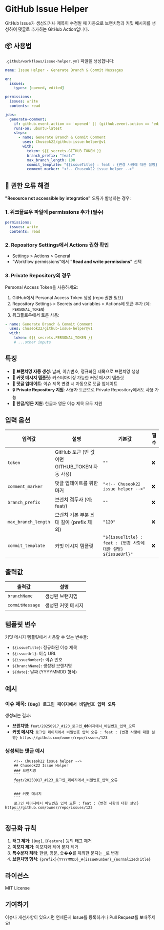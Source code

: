 # GitHub Issue Helper

GitHub Issue가 생성되거나 제목이 수정될 때 자동으로 브랜치명과 커밋 메시지를 생성하여 댓글로 추가하는 GitHub Action입니다.

## 📦 사용법

`.github/workflows/issue-helper.yml` 파일을 생성합니다:

```yaml
name: Issue Helper - Generate Branch & Commit Messages

on:
  issues:
    types: [opened, edited]

permissions:
  issues: write
  contents: read

jobs:
  generate-comment:
    if: github.event.action == 'opened' || (github.event.action == 'edited' && github.event.changes.title)
    runs-on: ubuntu-latest
    steps:
      - name: Generate Branch & Commit Comment
        uses: Chuseok22/github-issue-helper@v1
        with:
          token: ${{ secrets.GITHUB_TOKEN }}
          branch_prefix: "feat/"
          max_branch_length: 100
          commit_template: "${issueTitle} : feat : {변경 사항에 대한 설명} ${issueUrl}"
          comment_marker: "<!-- Chuseok22 issue helper -->"
```

## 🔧 권한 오류 해결

**"Resource not accessible by integration"** 오류가 발생하는 경우:

### 1. 워크플로우 파일에 permissions 추가 (필수)
```yaml
permissions:
  issues: write
  contents: read
```

### 2. Repository Settings에서 Actions 권한 확인
- Settings > Actions > General
- "Workflow permissions"에서 **"Read and write permissions"** 선택

### 3. Private Repository의 경우
Personal Access Token을 사용하세요:

1. GitHub에서 Personal Access Token 생성 (repo 권한 필요)
2. Repository Settings > Secrets and variables > Actions에 토큰 추가 (예: `PERSONAL_TOKEN`)
3. 워크플로우에서 토큰 사용:

```yaml
- name: Generate Branch & Commit Comment
  uses: Chuseok22/github-issue-helper@v1
  with:
    token: ${{ secrets.PERSONAL_TOKEN }}
    # ...other inputs
```

## 특징

- 🌿 **브랜치명 자동 생성**: 날짜, 이슈번호, 정규화된 제목으로 브랜치명 생성
- 💬 **커밋 메시지 템플릿**: 커스터마이징 가능한 커밋 메시지 템플릿
- 🔄 **댓글 업데이트**: 이슈 제목 변경 시 자동으로 댓글 업데이트
- 🔒 **Private Repository 지원**: 사용자 토큰으로 Private Repository에서도 사용 가능
- 🎯 **한글/영문 지원**: 한글과 영문 이슈 제목 모두 지원

## 입력 옵션

| 입력값 | 설명 | 기본값 | 필수 |
|--------|------|--------|------|
| `token` | GitHub 토큰 (빈 값이면 GITHUB_TOKEN 자동 사용) | `""` | ❌ |
| `comment_marker` | 댓글 업데이트를 위한 마커 | `"<!-- Chuseok22 issue helper -->"` | ❌ |
| `branch_prefix` | 브랜치 접두사 (예: feat/) | `""` | ❌ |
| `max_branch_length` | 브랜치 기본 부분 최대 길이 (prefix 제외) | `"120"` | ❌ |
| `commit_template` | 커밋 메시지 템플릿 | `"${issueTitle} : feat : {변경 사항에 대한 설명} ${issueUrl}"` | ❌ |

## 출력값

| 출력값 | 설명 |
|--------|------|
| `branchName` | 생성된 브랜치명 |
| `commitMessage` | 생성된 커밋 메시지 |

## 템플릿 변수

커밋 메시지 템플릿에서 사용할 수 있는 변수들:

- `${issueTitle}`: 정규화된 이슈 제목
- `${issueUrl}`: 이슈 URL
- `${issueNumber}`: 이슈 번호
- `${branchName}`: 생성된 브랜치명
- `${date}`: 날짜 (YYYYMMDD 형식)

## 예시

### 이슈 제목: `[Bug] 로그인 페이지에서 비밀번호 입력 오류`

생성되는 결과:
- **브랜치명**: `feat/20250917_#123_로그인_��이지에서_비밀번호_입력_오류`
- **커밋 메시지**: `로그인 페이지에서 비밀번호 입력 오류 : feat : {변경 사항에 대한 설명} https://github.com/owner/repo/issues/123`

### 생성되는 댓글 예시

```
    <!-- Chuseok22 issue helper -->
    ## Chuseok22 Issue Helper
    ### 브랜치명
    ```
    feat/20250917_#123_로그인_페이지에서_비밀번호_입력_오류
    ```
    
    ### 커밋 메시지
    ```
    로그인 페이지에서 비밀번호 입력 오류 : feat : {변경 사항에 대한 설명} https://github.com/owner/repo/issues/123
    ```
```

## 정규화 규칙

1. **태그 제거**: `[Bug]`, `[Feature]` 등의 태그 제거
2. **이모지 제거**: 이모지와 제어 문자 제거
3. **특수문자 처리**: 한글, 영문, 숫��를 제외한 문자는 `_`로 변경
4. **브랜치명 형식**: `{prefix}{YYYYMMDD}_#{issueNumber}_{normalizedTitle}`

## 라이선스

MIT License

## 기여하기

이슈나 개선사항이 있으시면 언제든지 Issue를 등록하거나 Pull Request를 보내주세요!
